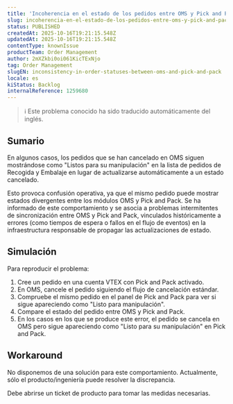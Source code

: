 ```yaml
---
title: 'Incoherencia en el estado de los pedidos entre OMS y Pick and Pack'
slug: incoherencia-en-el-estado-de-los-pedidos-entre-oms-y-pick-and-pack
status: PUBLISHED
createdAt: 2025-10-16T19:21:15.548Z
updatedAt: 2025-10-16T19:21:15.548Z
contentType: knownIssue
productTeam: Order Management
author: 2mXZkbi0oi061KicTExNjo
tag: Order Management
slugEN: inconsistency-in-order-statuses-between-oms-and-pick-and-pack
locale: es
kiStatus: Backlog
internalReference: 1259680
---
```


>ℹ️ Este problema conocido ha sido traducido automáticamente del inglés.

## Sumario



En algunos casos, los pedidos que se han cancelado en OMS siguen mostrándose como "Listos para su manipulación" en la lista de pedidos de Recogida y Embalaje en lugar de actualizarse automáticamente a un estado cancelado.

Esto provoca confusión operativa, ya que el mismo pedido puede mostrar estados divergentes entre los módulos OMS y Pick and Pack. Se ha informado de este comportamiento y se asocia a problemas intermitentes de sincronización entre OMS y Pick and Pack, vinculados históricamente a errores (como tiempos de espera o fallos en el flujo de eventos) en la infraestructura responsable de propagar las actualizaciones de estado.

## Simulación



Para reproducir el problema:


1. Cree un pedido en una cuenta VTEX con Pick and Pack activado.
2. En OMS, cancele el pedido siguiendo el flujo de cancelación estándar.
3. Compruebe el mismo pedido en el panel de Pick and Pack para ver si sigue apareciendo como "Listo para manipulación".
4. Compare el estado del pedido entre OMS y Pick and Pack.
5. En los casos en los que se produce este error, el pedido se cancela en OMS pero sigue apareciendo como "Listo para su manipulación" en Pick and Pack.

## Workaround



No disponemos de una solución para este comportamiento. Actualmente, sólo el producto/ingeniería puede resolver la discrepancia.

Debe abrirse un ticket de producto para tomar las medidas necesarias.



